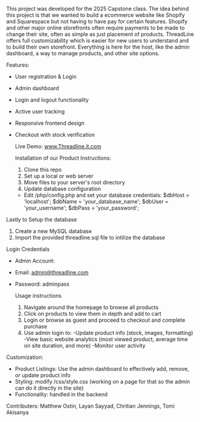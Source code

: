 This project was developed for the 2025 Capstone class. The idea behind this project is that we wanted to build a ecommerce website like Shopify and Squarespace but not having to have pay for certain features. Shopify and other major online storefronts often require payments to be made to change their site, often as simple as just placement of products. ThreadLine offers full customizability which is easier for new users to understand and to build their own storefront. Everything is here for the host, like the admin dashboard, a way to manage products, and other site options. 

Features:
- User registration & Login
- Admin dashboard
- Login and logout functionality
- Active user tracking
- Responsive frontend design
- Checkout with stock verification

  Live Demo:
  www.Threadline.it.com

  Installation of our Product Instructions:
  1. Clone this repo
  2. Set up a local or web server
  3. Move files to your server's root directory
  4. Update database configuration
    - Edit /php/config.php and set your database credentials:
$dbHost = 'localhost';
$dbName = 'your_database_name';
$dbUser = 'your_username';
$dbPass = 'your_password';

Lastly to Setup the database
1. Create a new MySQL database
2. Import the provided threadline.sql file to intilize the database


Login Credentials
- Admin Account:
- Email: admin@threadline.com
- Password: adminpass

  Usage instructions
  1. Navigate around the homepage to browse all products
  2. Click on products to view them in depth and add to cart
  3. Login or browse as guest and proceed to checkout and complete purchase
  4. Use admin login to:
     -Update product info (stock, images, formatting)
     -View basic website analytics (most viewed product, average time on site duration, and more)
     -Monitor user activity


Customization:
- Product Listings: Use the admin dashboard to effectively add, remove, or update product info
- Styling: modify /css/style.css (working on a page for that so the admin can do it directly in the site)
- Functionality: handled in the backend

Contributers:
Matthew Ostin,
Layan Sayyad, 
Chritian Jennings,
Tomi Akisanya
